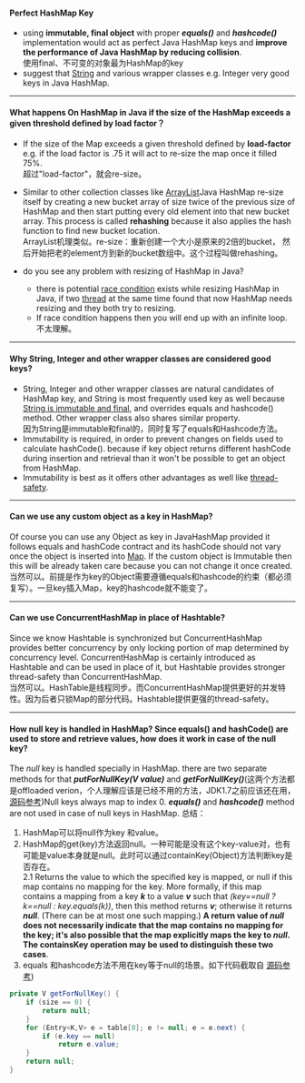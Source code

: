 #### Perfect HashMap Key
- using **immutable, final object** with proper **_equals()_** and **_hashcode()_** implementation would act as perfect Java HashMap keys and **improve the performance of Java HashMap by reducing collision**.\
使用final、不可变的对象最为HashMap的key
- suggest that [String](http://javarevisited.blogspot.sg/2011/07/string-vs-stringbuffer-vs-stringbuilder.html) and various wrapper classes e.g. Integer very good keys in Java HashMap.
***
#### What happens On HashMap in Java if the size of the HashMap exceeds a given threshold defined by load factor？
- If the size of the Map exceeds a given threshold defined by **load-factor** e.g. if the load factor is .75 it will act to re-size the map once it filled 75%.\
超过"load-factor"，就会re-size。
- Similar to other collection classes like [ArrayList](http://javarevisited.blogspot.sg/2011/05/example-of-arraylist-in-java-tutorial.html)Java HashMap re-size itself by creating a new bucket array of size twice of the previous size of HashMap and then start putting every old element into that new bucket array. This process is called **rehashing** because it also applies the hash function to find new bucket location.\
ArrayList机理类似。re-size：重新创建一个大小是原来的2倍的bucket， 然后开始把老的element方到新的bucket数组中。这个过程叫做rehashing。
- do you see any problem with resizing of HashMap in Java?

    - there is potential [race condition](http://javarevisited.blogspot.sg/2012/02/what-is-race-condition-in.html) exists while resizing HashMap in Java, if two [thread](http://javarevisited.blogspot.sg/2011/02/how-to-implement-thread-in-java.html) at the same time found that now HashMap needs resizing and they both try to resizing.
    - If race condition happens then you will end up with an infinite loop. 不太理解。
***
#### Why String, Integer and other wrapper classes are considered good keys?
- String, Integer and other wrapper classes are natural candidates of HashMap key, and String is most frequently used key as well because  [String is immutable and final](http://javarevisited.blogspot.sg/2010/10/why-string-is-immutable-in-java.html), and overrides equals and hashcode() method. Other wrapper class also shares similar property.\
因为String是immutable和final的，同时复写了equals和Hashcode方法。
- Immutability is required, in order to prevent changes on fields used to calculate hashCode(). because if key object returns different hashCode during insertion and retrieval than it won't be possible to get an object from HashMap.
- Immutability is best as it offers other advantages as well like [thread-safety](http://javarevisited.blogspot.sg/2012/01/how-to-write-thread-safe-code-in-java.html).
***
#### Can we use any custom object as a key in HashMap?
Of course you can use any Object as key in JavaHashMap provided it follows equals and hashCode contract and its hashCode should not vary once the object is inserted into  [Map](http://javarevisited.blogspot.sg/2011/12/how-to-traverse-or-loop-hashmap-in-java.html). If the custom object is Immutable then this will be already taken care because you can not change it once created.\
当然可以。前提是作为key的Object需要遵循equals和hashcode的约束（都必须复写）。一旦key插入Map，key的hashcode就不能变了。
***
#### Can we use ConcurrentHashMap in place of Hashtable?
Since we know Hashtable is synchronized but ConcurrentHashMap provides better concurrency by only locking portion of map determined by concurrency level. ConcurrentHashMap is certainly introduced as Hashtable and can be used in place of it, but Hashtable provides stronger thread-safety than ConcurrentHashMap.\
当然可以。HashTable是线程同步。而ConcurrentHashMap提供更好的并发特性。因为后者只锁Map的部分代码。Hashtable提供更强的thread-safety。
***
#### How null key is handled in HashMap? Since equals() and hashCode() are used to store and retrieve values, how does it work in case of the null key?
The *null* key is handled specially in HashMap. there are two separate methods for that ***putForNullKey(V value)*** and **_getForNullKey()_**(这两个方法都是offloaded verion，个人理解应该是已经不用的方法，JDK1.7之前应该还在用，[源码参考](http://grepcode.com/file/repository.grepcode.com/java/root/jdk/openjdk/6-b14/java/util/HashMap.java#HashMap.putForNullKey%28java.lang.Object%29))Null keys always map to index 0. ***equals()*** and ***hashcode()*** method are not used in case of null keys in HashMap. 总结：
1. HashMap可以将null作为key 和value。
2. HashMap的get(key)方法返回null。一种可能是没有这个key-value对，也有可能是value本身就是null。此时可以通过containKey(Object)方法判断key是否存在。\
2.1 Returns the value to which the specified key is mapped, or null if this map contains no mapping for the key.
More formally, if this map contains a mapping from a key ***k*** to a value ***v*** such that *(key\==null ? k==null : key.equals(k))*, then this method returns ***v***; otherwise it returns ***null***. (There can be at most one such mapping.)
**A return value of *null* does not necessarily indicate that the map contains no mapping for the key; it's also possible that the map explicitly maps the key to ***null***. The containsKey operation may be used to distinguish these two cases**.
3. equals 和hashcode方法不用在key等于null的场景。如下代码截取自 [源码参考](http://grepcode.com/file/repository.grepcode.com/java/root/jdk/openjdk/6-b14/java/util/HashMap.java#HashMap.putForNullKey%28java.lang.Object%29))
```Java
private V getForNullKey() {
	if (size == 0) {
		return null;
	}
	for (Entry<K,V> e = table[0]; e != null; e = e.next) {
		if (e.key == null)
			return e.value;
	}
	return null;
}
```

